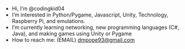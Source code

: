 - Hi, I’m @codingkid04
- I’m interested in Python/Pygame, Javascript, Unity, Technology, Raspberry Pi, and emulations.
- I’m currently learning networking, new programming languages (C#, Java), and making games using Unity or Pygame
- How to reach me: (EMAIL) dmpope93@gmail.com

<!---
codingkid04/codingkid04 is a special repository because its `README.md` (this file) appears on your GitHub profile.
You can click the Preview link to take a look at your changes.
--->
